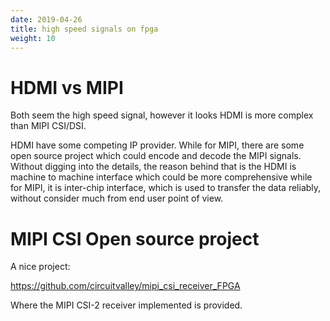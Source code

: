 ```yaml
---
date: 2019-04-26
title: high speed signals on fpga
weight: 10
---
```


# HDMI vs MIPI

Both seem the high speed signal, however it looks HDMI is more complex than
MIPI CSI/DSI.

HDMI have some competing IP provider. While for MIPI, there are some open
source project which could encode and decode the MIPI signals. Without digging
into the details, the reason behind that is the HDMI is machine to machine
interface which could be more comprehensive while for MIPI, it is inter-chip
interface, which is used to transfer the data reliably, without consider much
from end user point of view.


# MIPI CSI Open source project

A nice project:

https://github.com/circuitvalley/mipi_csi_receiver_FPGA

Where the MIPI CSI-2 receiver implemented is provided.

